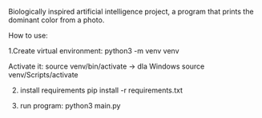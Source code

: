 Biologically inspired artificial intelligence project, a program that prints the dominant color from a photo.


How to use:

1.Create virtual environment:
    python3 -m venv venv

Activate it:
    source venv/bin/activate -> dla Windows source venv/Scripts/activate

2. install requirements pip install -r requirements.txt

3. run program: python3 main.py